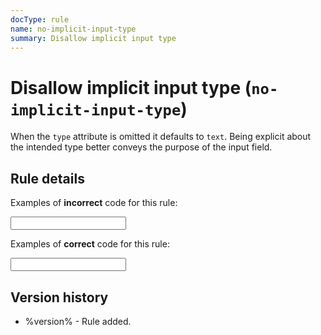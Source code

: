 ```yaml
---
docType: rule
name: no-implicit-input-type
summary: Disallow implicit input type
---
```


# Disallow implicit input type (`no-implicit-input-type`)

When the `type` attribute is omitted it defaults to `text`.
Being explicit about the intended type better conveys the purpose of the input field.

## Rule details

Examples of **incorrect** code for this rule:

<validate name="incorrect" rules="no-implicit-input-type">
	<input>
</validate>

Examples of **correct** code for this rule:

<validate name="correct" rules="no-implicit-input-type">
	<input type="text">
</validate>

## Version history

- %version% - Rule added.
